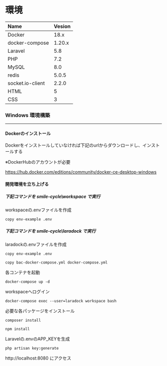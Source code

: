 # 環境

| Name | Vesion |
| :--| :-- |
| Docker   | 18.x   |
|docker-compose|1.20.x|
| Laravel  | 5.8    |
| PHP      | 7.2    |
|MySQL|8.0|
|redis|5.0.5|
|socket.io-client|2.2.0|
|HTML|5|
|CSS|3|

### Windows 環境構築

----

#### Dockerのインストール

Dockerをインストールしていなければ下記のurlからダウンロードし、インストールする

※DockerHubのアカウントが必要

<https://hub.docker.com/editions/community/docker-ce-desktop-windows>

#### 開発環境を立ち上げる

##### 下記コマンドを smile-cycle\workspace で実行

workspaceの.envファイルを作成

`copy env-example .env`

##### 下記コマンドを smile-cycle\laradock で実行

laradockの.envファイルを作成

`copy env-example .env`

`copy bac-docker-compose.yml docker-compose.yml`

各コンテナを起動

`docker-compose up -d`

workspaceへログイン

`docker-compose exec --user=laradock workspace bash`

必要な各パッケージをインストール

`composer install`

`npm install`

Laravelの.envのAPP_KEYを生成

`php artisan key:generate`



http://localhost:8080 にアクセス

